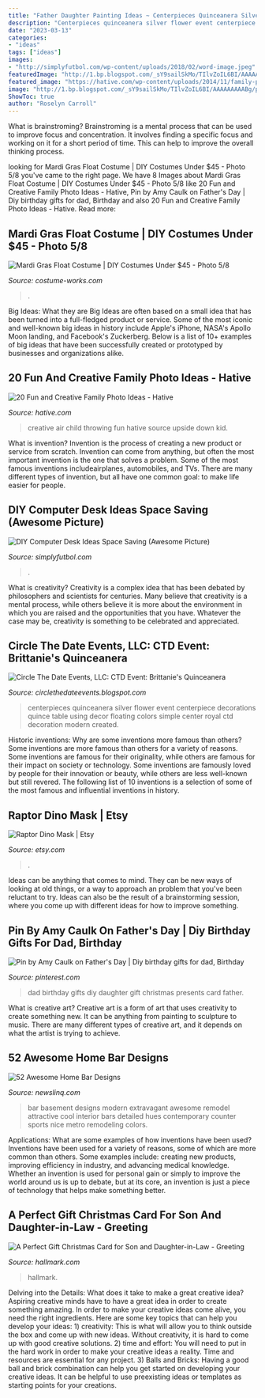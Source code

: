 ```yaml
---
title: "Father Daughter Painting Ideas ~ Centerpieces Quinceanera Silver Flower Event Centerpiece Decorations Quince Table Using Decor Floating Colors Simple Center Royal Ctd Decoration Modern Created"
description: "Centerpieces quinceanera silver flower event centerpiece decorations quince table using decor floating colors simple center royal ctd decoration modern created"
date: "2023-03-13"
categories:
- "ideas"
tags: ["ideas"]
images:
- "http://simplyfutbol.com/wp-content/uploads/2018/02/word-image.jpeg"
featuredImage: "http://1.bp.blogspot.com/_sY9sailSkMo/TIlvZoIL6BI/AAAAAAAAABg/pep4W5b4e8Y/s400/brittanie034.JPG"
featured_image: "https://hative.com/wp-content/uploads/2014/11/family-photo-ideas/9-fun-creative-family-photo-ideas.jpg"
image: "http://1.bp.blogspot.com/_sY9sailSkMo/TIlvZoIL6BI/AAAAAAAAABg/pep4W5b4e8Y/s400/brittanie034.JPG"
ShowToc: true
author: "Roselyn Carroll"
---
```



What is brainstroming?
Brainstroming is a mental process that can be used to improve focus and concentration. It involves finding a specific focus and working on it for a short period of time. This can help to improve the overall thinking process.

	

		
looking for Mardi Gras Float Costume | DIY Costumes Under $45 - Photo 5/8 you've came to the right page. We have 8 Images about Mardi Gras Float Costume | DIY Costumes Under $45 - Photo 5/8 like 20 Fun and Creative Family Photo Ideas - Hative, Pin by Amy Caulk on Father&#039;s Day | Diy birthday gifts for dad, Birthday and also 20 Fun and Creative Family Photo Ideas - Hative. Read more:
		
    
## Mardi Gras Float Costume | DIY Costumes Under $45 - Photo 5/8

<img loading=lazy src="https://photos.costume-works.com/full/mardi_gras_float4.jpg" onerror="this.onerror=null;this.src='https://tse2.mm.bing.net/th?id=OIP.KeoRkEHBmKUxZll0g9HyxgHaMZ&amp;pid=15.1';" alt="Mardi Gras Float Costume | DIY Costumes Under $45 - Photo 5/8">

_Source: costume-works.com_

>. 

	

Big Ideas: What they are
Big Ideas are often based on a small idea that has been turned into a full-fledged product or service. Some of the most iconic and well-known big ideas in history include Apple's iPhone, NASA's Apollo Moon landing, and Facebook's Zuckerberg. 
Below is a list of 10+ examples of big ideas that have been successfully created or prototyped by businesses and organizations alike.

    
## 20 Fun And Creative Family Photo Ideas - Hative

<img loading=lazy src="https://hative.com/wp-content/uploads/2014/11/family-photo-ideas/9-fun-creative-family-photo-ideas.jpg" onerror="this.onerror=null;this.src='https://tse2.mm.bing.net/th?id=OIP.gh41BjgM6HvW1Hn8TSz0rwHaLK&amp;pid=15.1';" alt="20 Fun and Creative Family Photo Ideas - Hative">

_Source: hative.com_

>creative air child throwing fun hative source upside down kid. 

	

What is invention?
Invention is the process of creating a new product or service from scratch. Invention can come from anything, but often the most important invention is the one that solves a problem. Some of the most famous inventions includeairplanes, automobiles, and TVs. There are many different types of invention, but all have one common goal: to make life easier for people.

    
## DIY Computer Desk Ideas Space Saving (Awesome Picture)

<img loading=lazy src="http://simplyfutbol.com/wp-content/uploads/2018/02/word-image.jpeg" onerror="this.onerror=null;this.src='https://tse4.mm.bing.net/th?id=OIP.vMH0hAjgFn6XkAVWTn5cOwHaLA&amp;pid=15.1';" alt="DIY Computer Desk Ideas Space Saving (Awesome Picture)">

_Source: simplyfutbol.com_

>. 

	

What is creativity?
Creativity is a complex idea that has been debated by philosophers and scientists for centuries. Many believe that creativity is a mental process, while others believe it is more about the environment in which you are raised and the opportunities that you have. Whatever the case may be, creativity is something to be celebrated and appreciated.

    
## Circle The Date Events, LLC: CTD Event: Brittanie&#039;s Quinceanera

<img loading=lazy src="http://1.bp.blogspot.com/_sY9sailSkMo/TIlvZoIL6BI/AAAAAAAAABg/pep4W5b4e8Y/s400/brittanie034.JPG" onerror="this.onerror=null;this.src='https://tse2.mm.bing.net/th?id=OIP.zuojhDTk1PRLrk53y2pREAAAAA&amp;pid=15.1';" alt="Circle The Date Events, LLC: CTD Event: Brittanie&#039;s Quinceanera">

_Source: circlethedateevents.blogspot.com_

>centerpieces quinceanera silver flower event centerpiece decorations quince table using decor floating colors simple center royal ctd decoration modern created. 

	

Historic inventions: Why are some inventions more famous than others?
Some inventions are more famous than others for a variety of reasons. Some inventions are famous for their originality, while others are famous for their impact on society or technology. Some inventions are famously loved by people for their innovation or beauty, while others are less well-known but still revered. 
The following list of 10 inventions is a selection of some of the most famous and influential inventions in history.

    
## Raptor Dino Mask | Etsy

<img loading=lazy src="https://i.etsystatic.com/27250533/r/il/2f46bc/3060517434/il_1588xN.3060517434_ckvm.jpg" onerror="this.onerror=null;this.src='https://tse4.mm.bing.net/th?id=OIP.4x3b7Dj3j_8CyyHz5IAC7AHaJ3&amp;pid=15.1';" alt="Raptor Dino Mask | Etsy">

_Source: etsy.com_

>. 

	

Ideas can be anything that comes to mind. They can be new ways of looking at old things, or a way to approach an problem that you've been reluctant to try. Ideas can also be the result of a brainstorming session, where you come up with different ideas for how to improve something.

    
## Pin By Amy Caulk On Father&#039;s Day | Diy Birthday Gifts For Dad, Birthday

<img loading=lazy src="https://i.pinimg.com/736x/d2/08/e1/d208e1ae0070c1a9c3393c7e7de6e2d6.jpg" onerror="this.onerror=null;this.src='https://tse2.mm.bing.net/th?id=OIP.bDDX6Zvy6H7DkgU6yD6JewHaK6&amp;pid=15.1';" alt="Pin by Amy Caulk on Father&#039;s Day | Diy birthday gifts for dad, Birthday">

_Source: pinterest.com_

>dad birthday gifts diy daughter gift christmas presents card father. 

	

What is creative art?
Creative art is a form of art that uses creativity to create something new. It can be anything from painting to sculpture to music. There are many different types of creative art, and it depends on what the artist is trying to achieve.

    
## 52 Awesome Home Bar Designs

<img loading=lazy src="http://www.newslinq.com/wp-content/uploads/2014/06/Awesome-Home-Bar-8.jpg" onerror="this.onerror=null;this.src='https://tse4.mm.bing.net/th?id=OIP.5-lOruxd7LXYReY81ais0wHaE6&amp;pid=15.1';" alt="52 Awesome Home Bar Designs">

_Source: newslinq.com_

>bar basement designs modern extravagant awesome remodel attractive cool interior bars detailed hues contemporary counter sports nice metro remodeling colors. 

	

Applications: What are some examples of how inventions have been used?
Inventions have been used for a variety of reasons, some of which are more common than others. Some examples include: creating new products, improving efficiency in industry, and advancing medical knowledge. Whether an invention is used for personal gain or simply to improve the world around us is up to debate, but at its core, an invention is just a piece of technology that helps make something better.

    
## A Perfect Gift Christmas Card For Son And Daughter-in-Law - Greeting

<img loading=lazy src="https://www.hallmark.com/dw/image/v2/AALB_PRD/on/demandware.static/-/Sites-hallmark-master/default/dw5aae512f/images/finished-goods/products/599XZH2064/Trees-and-Stars-Christmas-Card-for-Son-and-Wife_599XZH2064_01.jpg?sw=1200&amp;sh=1200&amp;sm=fit" onerror="this.onerror=null;this.src='https://tse1.mm.bing.net/th?id=OIP.95AHI3aQAutJMQ14asTiKgHaHa&amp;pid=15.1';" alt="A Perfect Gift Christmas Card for Son and Daughter-in-Law - Greeting">

_Source: hallmark.com_

>hallmark. 

	

Delving into the Details: What does it take to make a great creative idea?
Aspiring creative minds have to have a great idea in order to create something amazing. In order to make your creative ideas come alive, you need the right ingredients. Here are some key topics that can help you develop your ideas: 1) creativity: This is what will allow you to think outside the box and come up with new ideas. Without creativity, it is hard to come up with good creative solutions. 2) time and effort: You will need to put in the hard work in order to make your creative ideas a reality. Time and resources are essential for any project. 3) Balls and Bricks: Having a good ball and brick combination can help you get started on developing your creative ideas. It can be helpful to use preexisting ideas or templates as starting points for your creations.

